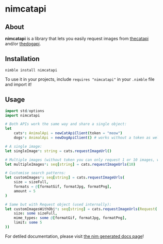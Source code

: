 # nimcatapi

## About

**nimcatapi** is a library that lets you easily request images from [thecatapi](https://thecatapi.com/) and/or [thedogapi](https://thedogapi.com/).

## Installation

`nimble install nimcatapi`

To use it in your projects, include `requires "nimcatapi"` in your `.nimble` file and import it!

## Usage

```nim
import std/options
import nimcatapi

# Both APIs work the same way and share a single object:
let
    cats*: AnimalApi = newCatApiClient(token = "meow")
    dogs*: AnimalApi = newDogApiClient() # works without a token as well!

# A single image:
let singleImage*: string = cats.requestImageUrl()

# Multiple images (without token you can only request 1 or 10 images, with a token 1-100):
let multipleImages*: seq[string] = cats.requestImageUrls(10)

# Customise search patterns:
let customImages*: seq[string] = cats.requestImageUrls(
    size = sizeFull,
    formats = @[formatGif, formatJpg, formatPng],
    amount = 5
)

# Same but with Request object (used internally):
let customImagesWithObj*: seq[string] = cats.requestImageUrls(Request(
    size: some sizeFull,
    mime_types: some @[formatGif, formatJpg, formatPng],
    limit: some 5
))
```

For detiled documentation, please visit [the nim generated docs page](https://nirokay.github.io/nim-docs/nimcatapi/nimcatapi)!
